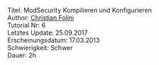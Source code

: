 Titel: ModSecurity Kompilieren und Konfigurieren  
Author: <a href="mailto:christian.folini@netnea.com">Christian Folini</a>  
Tutorial Nr: 6  
Letztes Update: 25.09.2017  
Erscheinungsdatum: 17.03.2013  
Schwierigkeit: Schwer  
Dauer: 2h  
